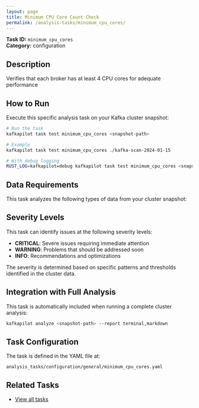 ```yaml
---
layout: page
title: Minimum CPU Core Count Check
permalink: /analysis-tasks/minimum_cpu_cores/
---
```


**Task ID:** `minimum_cpu_cores`  
**Category:** configuration

## Description

Verifies that each broker has at least 4 CPU cores for adequate performance

## How to Run

Execute this specific analysis task on your Kafka cluster snapshot:

```bash
# Run the task
kafkapilot task test minimum_cpu_cores <snapshot-path>

# Example
kafkapilot task test minimum_cpu_cores ./kafka-scan-2024-01-15

# With debug logging
RUST_LOG=kafkapilot=debug kafkapilot task test minimum_cpu_cores <snapshot-path>
```

## Data Requirements

This task analyzes the following types of data from your cluster snapshot:



## Severity Levels

This task can identify issues at the following severity levels:

- **CRITICAL**: Severe issues requiring immediate attention
- **WARNING**: Problems that should be addressed soon  
- **INFO**: Recommendations and optimizations

The severity is determined based on specific patterns and thresholds identified in the cluster data.

## Integration with Full Analysis

This task is automatically included when running a complete cluster analysis:

```bash
kafkapilot analyze <snapshot-path> --report terminal,markdown
```

## Task Configuration

The task is defined in the YAML file at:
```
analysis_tasks/configuration/general/minimum_cpu_cores.yaml
```

## Related Tasks

- [View all tasks](../)



